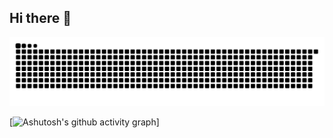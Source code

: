 ## Hi there 👋

<!--
**RainloongCao/RainloongCao** is a ✨ _special_ ✨ repository because its `README.md` (this file) appears on your GitHub profile.

Here are some ideas to get you started:

- 🔭 I’m currently working on ...
- 🌱 I’m currently learning ...
- 👯 I’m looking to collaborate on ...
- 🤔 I’m looking for help with ...
- 💬 Ask me about ...
- 📫 How to reach me: ...
- 😄 Pronouns: ...
- ⚡ Fun fact: ...
-->


<picture>
  <source media="(prefers-color-scheme: dark)" srcset="https://raw.githubusercontent.com/RainloongCao/RainloongCao/output/github-contribution-grid-snake-dark.svg">
  <source media="(prefers-color-scheme: light)" srcset="https://raw.githubusercontent.com/RainloongCao/RainloongCao/output/github-contribution-grid-snake.svg">
  <img alt="github contribution grid snake animation" src="https://raw.githubusercontent.com/RainloongCao/RainloongCao/output/github-contribution-grid-snake.svg">
</picture>

[![Ashutosh's github activity graph](https://github-readme-activity-graph.vercel.app/graph?username=RainloongCao&theme=rogue)]
